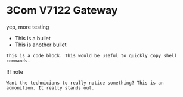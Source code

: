 # 3Com V7122 Gateway

yep, more testing

- This is a bullet
- This is another bullet

```
This is a code block. This would be useful to quickly copy shell commands.
```

!!! note

    Want the technicians to really notice something? This is an admonition. It really stands out.